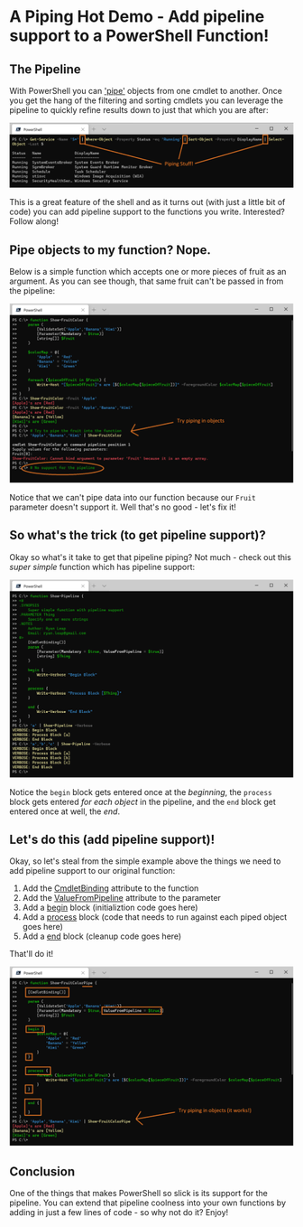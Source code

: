 # A Piping Hot Demo - Add pipeline support to a PowerShell Function!

## The Pipeline

With PowerShell you can ['pipe'](https://docs.microsoft.com/en-us/powershell/module/microsoft.powershell.core/about/about_pipelines?view=powershell-7) objects from one cmdlet to another.  Once you get the hang of the filtering and sorting cmdlets you can leverage the pipeline to quickly refine results down to just that which you are after:

![PowerShell Pipeline Demo](./images/pipeline_usage_example.png)

This is a great feature of the shell and as it turns out (with just a little bit of code) you can add pipeline support to the functions you write.  Interested?  Follow along!

## Pipe objects to my function?  Nope.

Below is a simple function which accepts one or more pieces of fruit as an argument. As you can see though, that same
fruit can't be passed in from the pipeline:

![Function does NOT support the Pipeline](./images/pipeline_support_missing.png)

Notice that we can't pipe data into our function because our ```Fruit``` parameter doesn't support it. Well that's no good - let's fix it!

## So what's the trick (to get pipeline support)?

Okay so what's it take to get that pipeline piping? Not much - check out this *super simple* function which has pipeline support:

![Simple Pipeable Function](./images/pipeline_support_simple.png)

Notice the ```begin``` block gets entered once at the *beginning*, the ```process``` block gets entered *for each object* in the pipeline, and the ```end``` block get entered once at well, the *end*.

## Let's do this (add pipeline support)!

Okay, so let's steal from the simple example above the things we need to add pipeline support to our original function:

1. Add the [CmdletBinding](https://docs.microsoft.com/en-us/powershell/module/microsoft.powershell.core/about/about_functions_cmdletbindingattribute?view=powershell-7) attribute to the function
1. Add the [ValueFromPipeline](https://docs.microsoft.com/en-us/powershell/module/microsoft.powershell.core/about/about_functions_advanced_parameters?view=powershell-7#valuefrompipeline-argument) attribute to the parameter
1. Add a [begin](https://docs.microsoft.com/en-us/powershell/module/microsoft.powershell.core/about/about_functions_advanced_methods?view=powershell-7#begin) block (initializtion code goes here)
1. Add a [process](https://docs.microsoft.com/en-us/powershell/module/microsoft.powershell.core/about/about_functions_advanced_methods?view=powershell-7#process) block (code that needs to run against each piped object goes here)
1. Add a [end](https://docs.microsoft.com/en-us/powershell/module/microsoft.powershell.core/about/about_functions_advanced_methods?view=powershell-7#end) block (cleanup code goes here)

That'll do it!

![Function DOES support the Pipeline](./images/pipeline_support_present.png)

## Conclusion

One of the things that makes PowerShell so slick is its support for the pipeline.  You can extend that pipeline coolness into your own functions by adding in just a few lines of code - so why not do it?  Enjoy!